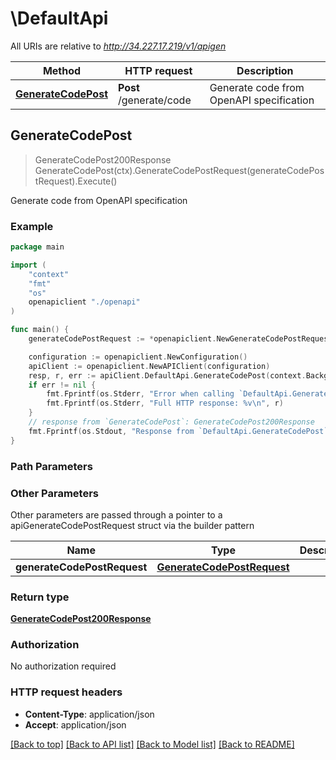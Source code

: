 # \DefaultApi

All URIs are relative to *http://34.227.17.219/v1/apigen*

Method | HTTP request | Description
------------- | ------------- | -------------
[**GenerateCodePost**](DefaultApi.md#GenerateCodePost) | **Post** /generate/code | Generate code from OpenAPI specification



## GenerateCodePost

> GenerateCodePost200Response GenerateCodePost(ctx).GenerateCodePostRequest(generateCodePostRequest).Execute()

Generate code from OpenAPI specification

### Example

```go
package main

import (
    "context"
    "fmt"
    "os"
    openapiclient "./openapi"
)

func main() {
    generateCodePostRequest := *openapiclient.NewGenerateCodePostRequest("Language_example", "OpenAPIUrl_example") // GenerateCodePostRequest | 

    configuration := openapiclient.NewConfiguration()
    apiClient := openapiclient.NewAPIClient(configuration)
    resp, r, err := apiClient.DefaultApi.GenerateCodePost(context.Background()).GenerateCodePostRequest(generateCodePostRequest).Execute()
    if err != nil {
        fmt.Fprintf(os.Stderr, "Error when calling `DefaultApi.GenerateCodePost``: %v\n", err)
        fmt.Fprintf(os.Stderr, "Full HTTP response: %v\n", r)
    }
    // response from `GenerateCodePost`: GenerateCodePost200Response
    fmt.Fprintf(os.Stdout, "Response from `DefaultApi.GenerateCodePost`: %v\n", resp)
}
```

### Path Parameters



### Other Parameters

Other parameters are passed through a pointer to a apiGenerateCodePostRequest struct via the builder pattern


Name | Type | Description  | Notes
------------- | ------------- | ------------- | -------------
 **generateCodePostRequest** | [**GenerateCodePostRequest**](GenerateCodePostRequest.md) |  | 

### Return type

[**GenerateCodePost200Response**](GenerateCodePost200Response.md)

### Authorization

No authorization required

### HTTP request headers

- **Content-Type**: application/json
- **Accept**: application/json

[[Back to top]](#) [[Back to API list]](../README.md#documentation-for-api-endpoints)
[[Back to Model list]](../README.md#documentation-for-models)
[[Back to README]](../README.md)

